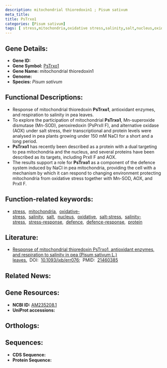 ```yaml
---
description: mitochondrial thioredoxin1 ; Pisum sativum
meta_title:
title: PsTrxo1
categories: [Pisum sativum]
tags: [ stress,mitochondria,oxidative stress,salinity,salt,nucleus,oxidative,salt stress,salinity stress,stress response,defence,defence response,protein ]
---
```


## Gene Details:
- **Gene ID:** []()
- **Gene Symbol:** <u>PsTrxo1</u>
- **Gene Name:** mitochondrial thioredoxin1
- **Genome:** []()
- **Species:** *Pisum sativum*

## Functional Descriptions:
   - Response of mitochondrial thioredoxin **PsTrxo1**, antioxidant enzymes, and respiration to salinity in pea leaves.
   - To explore the participation of mitochondrial **PsTrxo1**, Mn-superoxide dismutase (Mn-SOD), peroxiredoxin (PsPrxII F), and alternative oxidase (AOX) under salt stress, their transcriptional and protein levels were analysed in pea plants growing under 150 mM NaCl for a short and a long period.
   - **PsTrxo1** has recently been described as a protein with a dual targeting to pea mitochondria and the nucleus, and several proteins have been described as its targets, including PrxII F and AOX.
   - The results support a role for **PsTrxo1** as a component of the defence system induced by NaCl in pea mitochondria, providing the cell with a mechanism by which it can respond to changing environment protecting mitochondria from oxidative stress together with Mn-SOD, AOX, and PrxII F.

## Function-related keywords:
   - [stress](/tags/stress/),&nbsp;&nbsp;[mitochondria](/tags/mitochondria/),&nbsp;&nbsp;[oxidative-stress](/tags/oxidative-stress/),&nbsp;&nbsp;[salinity](/tags/salinity/),&nbsp;&nbsp;[salt](/tags/salt/),&nbsp;&nbsp;[nucleus](/tags/nucleus/),&nbsp;&nbsp;[oxidative](/tags/oxidative/),&nbsp;&nbsp;[salt-stress](/tags/salt-stress/),&nbsp;&nbsp;[salinity-stress](/tags/salinity-stress/),&nbsp;&nbsp;[stress-response](/tags/stress-response/),&nbsp;&nbsp;[defence](/tags/defence/),&nbsp;&nbsp;[defence-response](/tags/defence-response/),&nbsp;&nbsp;[protein](/tags/protein/)

## Literature:
   - [Response of mitochondrial thioredoxin PsTrxo1, antioxidant enzymes, and respiration to salinity in pea (Pisum sativum L.) leaves.](https://doi.org/10.1093/jxb/err076)&nbsp;&nbsp;DOI:&nbsp;&nbsp;[10.1093/jxb/err076](https://doi.org/10.1093/jxb/err076);&nbsp;&nbsp;PMID:&nbsp;&nbsp;[21460385](https://pubmed.ncbi.nlm.nih.gov/21460385/)

## Related News:

## Gene Resources:
- **NCBI ID:**  [AM235208.1](https://www.ncbi.nlm.nih.gov/gene/?term=AM235208.1)
- **UniProt accessions:**  [](https://www.uniprot.org/uniprotkb//entry)

## Orthologs:

## Sequences:
- **CDS Sequence:**
- **Protein Sequence:**
